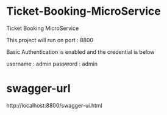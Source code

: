 # Ticket-Booking-MicroService
Ticket Booking MicroService


This project will run on port : 8800

Basic Authentication is enabled and the credential is below

username : admin
password : admin

swagger-url
====================
http://localhost:8800/swagger-ui.html



